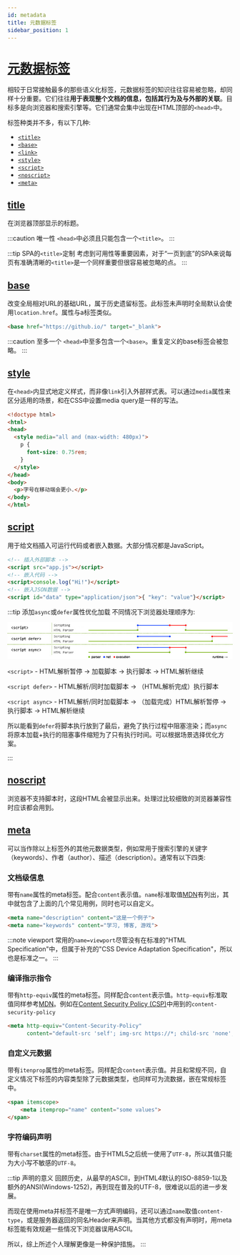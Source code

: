 ```yaml
---
id: metadata
title: 元数据标签
sidebar_position: 1
---
```


# [元数据标签](https://developer.mozilla.org/en-US/docs/Web/Guide/HTML/Content_categories#metadata_content)

相较于日常接触最多的那些语义化标签，元数据标签的知识往往容易被忽略，却同样十分重要。它们往往**用于表现整个文档的信息，包括其行为及与外部的关联**。目标多是向浏览器和搜索引擎等。它们通常会集中出现在HTML顶部的`<head>`中。

标签种类并不多，有以下几种:
- [`<title>`](#title)
- [`<base>`](#base)
- [`<link>`](/docs/frontend/html/link#link)
- [`<style>`](#style)
- [`<script>`](#script)
- [`<noscript>`](#noscript)
- [`<meta>`](#meta)

## [title](https://developer.mozilla.org/en-US/docs/Web/HTML/Element/title)
在浏览器顶部显示的标题。

:::caution 唯一性
`<head>`中必须且只能包含一个`<title>`。
:::

:::tip SPA的`<title>`定制
考虑到可用性等重要因素，对于“一页到底”的SPA来说每页有准确清晰的`<title>`是一个同样重要但很容易被忽略的点。
:::


## [base](https://developer.mozilla.org/en-US/docs/Web/HTML/Element/base)
改变全局相对URL的基础URL，属于历史遗留标签。此标签未声明时全局默认会使用`location.href`。属性与a标签类似。

```HTML
<base href="https://github.io/" target="_blank">
```

:::caution 至多一个
`<head>`中至多包含一个`<base>`。重复定义的base标签会被忽略。
:::

## [style](https://developer.mozilla.org/en-US/docs/Web/HTML/Element/style)

在`<head>`内显式地定义样式，而非像`link`引入外部样式表。可以通过`media`属性来区分适用的场景，和在CSS中设置media query是一样的写法。

```HTML
<!doctype html>
<html>
<head>
  <style media="all and (max-width: 480px)">
    p {
      font-size: 0.75rem;
    }
  </style>
</head>
<body>
  <p>字号在移动端会更小.</p>
</body>
</html>
```

## [script](https://developer.mozilla.org/en-US/docs/Web/HTML/Element/script)

用于给文档插入可运行代码或者嵌入数据。大部分情况都是JavaScript。

```HTML
<!-- 插入外部脚本 -->
<script src="app.js"></script>
<!-- 嵌入代码 -->
<script>console.log("Hi!")</script>
<!-- 嵌入JSON数据 -->
<script id="data" type="application/json">{ "key": "value"}</script>
```

:::tip 添加`async`或`defer`属性优化加载
不同情况下浏览器处理顺序为:

![async and defer](./script-async-defer.jpeg)

`<script>` - HTML解析暂停 -> 加载脚本 -> 执行脚本 -> HTML解析继续

`<script defer>` - HTML解析/同时加载脚本 -> （HTML解析完成）执行脚本

`<script async>` - HTML解析/同时加载脚本 -> （加载完成）HTML解析暂停 -> 执行脚本 -> HTML解析继续

所以能看到`defer`将脚本执行放到了最后，避免了执行过程中阻塞渲染；而`async`将原本加载+执行的阻塞事件缩短为了只有执行时间。可以根据场景选择优化方案。

:::

## [noscript](https://developer.mozilla.org/en-US/docs/Web/HTML/Element/noscript)

浏览器不支持脚本时，这段HTML会被显示出来。处理过比较细致的浏览器兼容性时应该都会用到。

## [meta](https://developer.mozilla.org/en-US/docs/Web/HTML/Element/meta)

可以当作除以上标签外的其他元数据类型，例如常用于搜索引擎的关键字（keywords）、作者（author）、描述（description）。通常有以下四类:

### 文档级信息 
带有`name`属性的meta标签。配合`content`表示值。`name`标准取值[MDN](https://developer.mozilla.org/en-US/docs/Web/HTML/Element/meta/name)有列出，其中就包含了上面的几个常见用例，同时也可以自定义。

```HTML
<meta name="description" content="这是一个例子">
<meta name="keywords" content="学习, 博客, 游戏">
```

:::note viewport
常用的`name=viewport`尽管没有在标准的"HTML Specification"中，但属于补充的"CSS Device Adaptation Specification"，所以也是标准之一。
:::

### 编译指示指令
带有`http-equiv`属性的meta标签。同样配合`content`表示值。`http-equiv`标准取值同样参考[MDN](https://developer.mozilla.org/en-US/docs/Web/HTML/Element/meta#attr-http-equiv)。例如在[Content Security Policy (CSP)](https://developer.mozilla.org/en-US/docs/Web/HTTP/CSP)中用到的`content-security-policy`

```HTML
<meta http-equiv="Content-Security-Policy"
      content="default-src 'self'; img-src https://*; child-src 'none';">
```

### 自定义元数据
带有`itenprop`属性的meta标签。同样配合`content`表示值。并且和常规不同，自定义情况下标签的内容类型除了元数据类型，也同样可为流数据，嵌在常规标签中。

```HTML
<span itemscope>
    <meta itemprop="name" content="some values">
</span>
```

### 字符编码声明
带有`charset`属性的meta标签。由于HTML5之后统一使用了`UTF-8`，所以其值只能为大小写不敏感的`UTF-8`。

:::tip 声明的意义
回顾历史，从最早的ASCII，到HTML4默认的ISO-8859-1以及额外的ANSI(Windows-1252)，再到现在普及的UTF-8，很难说以后的进一步发展。

而现在使用meta并标签不是唯一方式声明编码，还可以通过`name`取值`content-type`，或是服务器返回的同名Header来声明。当其他方式都没有声明时，用meta标签能有效规避一些情况下浏览器误用ASCII。

所以，综上所述个人理解更像是一种保护措施。
:::
